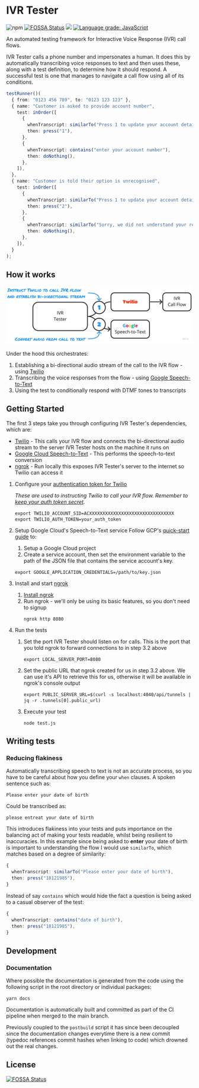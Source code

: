 # IVR Tester

![npm](https://img.shields.io/npm/v/ivr-tester)
[![FOSSA Status](https://app.fossa.com/api/projects/git%2Bgithub.com%2FSketchingDev%2Fivr-tester.svg?type=shield)](https://app.fossa.com/projects/git%2Bgithub.com%2FSketchingDev%2Fivr-tester?ref=badge_shield)
![](https://github.com/SketchingDev/ivr-tester/workflows/On%20Push/badge.svg)
[![Language grade: JavaScript](https://img.shields.io/lgtm/grade/javascript/g/SketchingDev/ivr-tester.svg?logo=lgtm&logoWidth=18)](https://lgtm.com/projects/g/SketchingDev/ivr-tester/context:javascript)

An automated testing framework for Interactive Voice Response (IVR) call flows.

IVR Tester calls a phone number and impersonates a human. It does this by automatically transcribing voice responses
to text and then uses these, along with a test definition, to determine how it should respond. A successful test is one
that manages to navigate a call flow using all of its conditions.

```typescript
testRunner()(
  { from: "0123 456 789", to: "0123 123 123" }, 
  { name: "Customer is asked to provide account number",
    test: inOrder([
      {
        whenTranscript: similarTo("Press 1 to update your account details"),
        then: press("1"),
      },
      {
        whenTranscript: contains("enter your account number"),
        then: doNothing(),
      },
    ]),
  },
  { name: "Customer is told their option is unrecognised",
    test: inOrder([
      {
        whenTranscript: similarTo("Press 1 to update your account details"),
        then: press("2"),
      },
      {
        whenTranscript: similarTo("Sorry, we did not understand your response"),
        then: doNothing(),
      },
    ]),
  }
);
```

## How it works

<p align="center">
  <img src="docs/flow.jpg">
</p>

Under the hood this orchestrates: 
 1. Establishing a bi-directional audio stream of the call to the IVR flow - using [Twilio](https://www.twilio.com/)
 1. Transcribing the voice responses from the flow - using [Google Speech-to-Text](https://cloud.google.com/speech-to-text)
 1. Using the test to conditionally respond with DTMF tones to transcripts

## Getting Started

The first 3 steps take you through configuring IVR Tester's dependencies, which are:
* [Twilio](https://www.twilio.com/) - This calls your IVR flow and connects the bi-directional audio stream to the server IVR Tester hosts on the
machine it runs on
* [Google Cloud Speech-to-Text](https://cloud.google.com/speech-to-text) - This performs the speech-to-text conversion
* [ngrok](https://ngrok.com/) - Run locally this exposes IVR Tester's server to the internet so Twilio can access it

1. Configure your [authentication token for Twilio](https://support.twilio.com/hc/en-us/articles/223136027-Auth-Tokens-and-How-to-Change-Them)
   
   _These are used to instructing Twilio to call your IVR flow.
   Remember to [keep your auth token secret](https://www.twilio.com/blog/protect-phishing-auth-token-fraud)._
   
   ```shell
   export TWILIO_ACCOUNT_SID=ACXXXXXXXXXXXXXXXXXXXXXXXXXXXXXXXX
   export TWILIO_AUTH_TOKEN=your_auth_token
   ```

2. Setup Google Cloud's Speech-to-Text service 
   Follow GCP's [quick-start guide](https://cloud.google.com/speech-to-text/docs/quickstart-client-libraries) to:
   1. Setup a Google Cloud project
   2. Create a service account, then set the environment variable to the path of the JSON file that contains the service account's key.

   ```shell
   export GOOGLE_APPLICATION_CREDENTIALS=/path/to/key.json
   ```

3. Install and start [ngrok](https://ngrok.com/)

   1. [Install ngrok](https://ngrok.com/download)
   2. Run ngrok - we'll only be using its basic features, so you don't need to signup
       ```shell
       ngrok http 8080
       ```
   
2. Run the tests

   1. Set the port IVR Tester should listen on for calls. This is the port that you told ngrok to forward connections
      to in step 3.2 above 
      ```shell
      export LOCAL_SERVER_PORT=8080
      ```
   2. Set the public URL that ngrok created for us in step 3.2 above. We can use it's API to retrieve this for us,
      otherwise it will be available in ngrok's console output
      ```shell
      export PUBLIC_SERVER_URL=$(curl -s localhost:4040/api/tunnels | jq -r .tunnels[0].public_url)
      ```
   3. Execute your test
      ```
      node test.js
      ```

## Writing tests

### Reducing flakiness

Automatically transcribing speech to text is not an accurate process, so you have to be careful about how you define 
your `when` clauses. A spoken sentence such as:

```
Please enter your date of birth
```

Could be transcribed as:

```
please entreat your date of birth
```

This introduces flakiness into your tests and puts importance on the balancing act of making your tests readable, whilst
being resilient to inaccuracies. In this example since being asked to **enter** your date of birth is important
to understanding the flow I would use `similarTo`, which matches based on a degree of similarity: 

```typescript
{
  whenTranscript: similarTo("Please enter your date of birth"),
  then: press("18121985"),
}
```

Instead of say `contains` which would hide the fact a question is being asked to a casual observer of the test:

```typescript
{
  whenTranscript: contains("date of birth"),
  then: press("18121985"),
}
```

## Development

### Documentation

Where possible the documentation is generated from the code using the following script in the root directory or
individual packages:

```shell
yarn docs
```

Documentation is automatically built and committed as part of the CI pipeline when merged to the main branch.

Previously coupled to the `postbuild` script it has since been decoupled since the documentation changes everytime there
 is a new commit (typedoc references commit hashes when linking to code) which drowned out the real changes.

## License
[![FOSSA Status](https://app.fossa.com/api/projects/git%2Bgithub.com%2FSketchingDev%2Fivr-tester.svg?type=large)](https://app.fossa.com/projects/git%2Bgithub.com%2FSketchingDev%2Fivr-tester?ref=badge_large)

